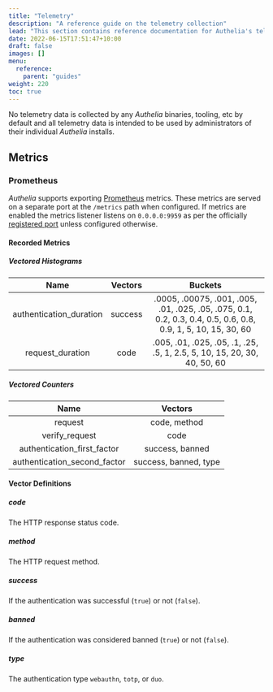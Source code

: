 ```yaml
---
title: "Telemetry"
description: "A reference guide on the telemetry collection"
lead: "This section contains reference documentation for Authelia's telemetry systems."
date: 2022-06-15T17:51:47+10:00
draft: false
images: []
menu:
  reference:
    parent: "guides"
weight: 220
toc: true
---
```


No telemetry data is collected by any *Authelia* binaries, tooling, etc by default and all telemetry data is intended
to be used by administrators of their individual *Authelia* installs.

## Metrics

### Prometheus

*Authelia* supports exporting [Prometheus] metrics. These metrics are served on a separate port at the `/metrics` path
when configured. If metrics are enabled the metrics listener listens on `0.0.0.0:9959` as per the officially
[registered port] unless configured otherwise.

#### Recorded Metrics

##### Vectored Histograms

|          Name           | Vectors |                                                    Buckets                                                    |
|:-----------------------:|:-------:|:-------------------------------------------------------------------------------------------------------------:|
| authentication_duration | success | .0005, .00075, .001, .005, .01, .025, .05, .075, 0.1, 0.2, 0.3, 0.4, 0.5, 0.6, 0.8, 0.9, 1, 5, 10, 15, 30, 60 |
|    request_duration     |  code   |                   .005, .01, .025, .05, .1, .25, .5, 1, 2.5, 5, 10, 15, 20, 30, 40, 50, 60                    |

##### Vectored Counters

|             Name             |        Vectors        |
|:----------------------------:|:---------------------:|
|           request            |     code, method      |
|        verify_request        |         code          |
| authentication_first_factor  |    success, banned    |
| authentication_second_factor | success, banned, type |


#### Vector Definitions

##### code

The HTTP response status code.

##### method

The HTTP request method.

##### success

If the authentication was successful (`true`) or not (`false`).

##### banned

If the authentication was considered banned (`true`) or not (`false`).

##### type

The authentication type `webauthn`, `totp`, or `duo`.

[Prometheus]: https://prometheus.io/
[registered port]: https://github.com/prometheus/prometheus/wiki/Default-port-allocations
